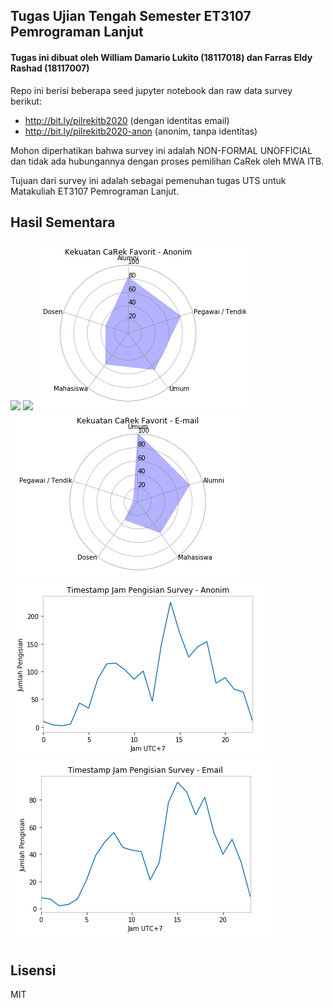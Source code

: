 ## Tugas Ujian Tengah Semester ET3107 Pemrograman Lanjut
#### Tugas ini dibuat oleh William Damario Lukito (18117018) dan Farras Eldy Rashad (18117007)

Repo ini berisi beberapa seed jupyter notebook dan raw data survey berikut:

- http://bit.ly/pilrekitb2020 (dengan identitas email)
- http://bit.ly/pilrekitb2020-anon (anonim, tanpa identitas)

Mohon diperhatikan bahwa survey ini adalah NON-FORMAL UNOFFICIAL dan tidak ada hubungannya dengan proses pemilihan CaRek oleh MWA ITB. 

Tujuan dari survey ini adalah sebagai pemenuhan tugas UTS untuk Matakuliah ET3107 Pemrograman Lanjut.


## Hasil Sementara 

![](images/pilrek-anon_08-10-19_17-04.png)
![](images/pilrek_08-10-19_17-04.png)
![](images/CR_anon.png)
![](images/CR_email.png)
![](images/TS_anon.png)
![](images/TS_email.png)

## Lisensi

MIT
